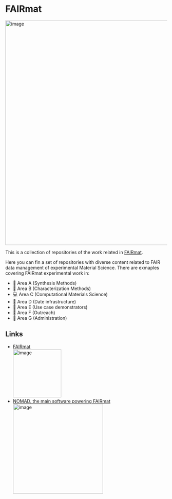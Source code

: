 # FAIRmat 
<img width="700" alt="image" src=https://user-images.githubusercontent.com/64071335/186448118-a2ffca84-9b24-4ece-804b-203622d7033d.png>

This is a collection of repositories of the work related in [FAIRmat](https://www.fairmat-nfdi.eu/).

Here you can fin a set of repositories with diverse content related to FAIR data management of experimental Material Science. There are exmaples covering FAIRmat experimental work in:
- :diamond_shape_with_a_dot_inside: Area A (Synthesis Methods) 
- :microscope: Area B (Characterization Methods)
- :computer: Area C (Computational Materials Science)
- :wrench: Area D (Date infrastructure)
- :battery: Area E (Use case demonstrators) 
- :rocket: Area F (Outreach)
- :book: Area G (Administration)

## Links 

- [FAIRmat](https://www.fairmat-nfdi.eu/fairmat/consortium)  
  [<img width="150" alt="image" src="https://user-images.githubusercontent.com/64071335/186441964-46315496-60c0-4024-a5dd-ba925deef512.png"> ](https://www.fairmat-nfdi.eu/fairmat/consortium) 
- [NOMAD, the main software powering FAIRmat](https://nomad-lab.eu/)  
  [<img width="280" alt="image" src="https://user-images.githubusercontent.com/64071335/186446332-cbc0339a-b782-4e7a-ab43-ef4949f5cef2.png">](https://nomad-lab.eu/)
